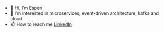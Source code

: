 - 👋 Hi, I’m Espen
- 👀 I’m interested in microservices, event-driven architecture, kafka and cloud
- 📫 How to reach me [LinkedIn](https://www.linkedin.com/in/espen-nordli-638b7232/)

<!---
espen1004/espen1004 is a ✨ special ✨ repository because its `README.md` (this file) appears on your GitHub profile.
You can click the Preview link to take a look at your changes.
--->
